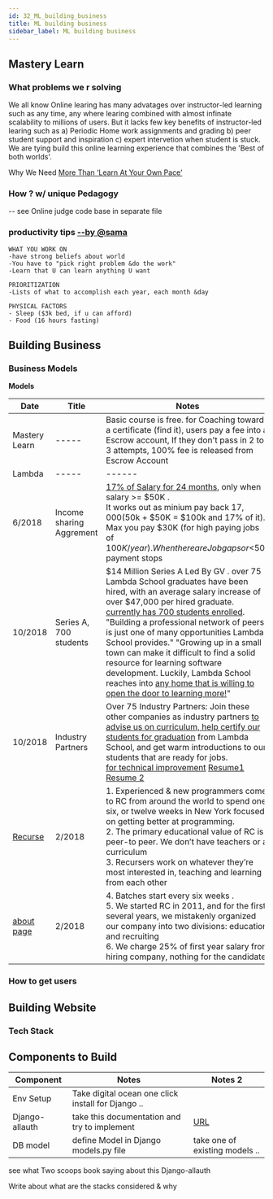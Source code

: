 ```yaml
---
id: 32_ML_building_business
title: ML building business
sidebar_label: ML building business
---
```


## Mastery Learn

### What problems we r solving
We all know Online learing has many advatages over instructor-led learning such as any time, any where learing combined with almost infinate scalability to millions of users. But it lacks few key benefits of instructor-led learing such as a) Periodic Home work assignments and grading b) peer student support and inspiration c) expert intervetion when student is stuck. We are tying build this online learning experience that combines the 'Best of both worlds'.

Why We Need [More Than ‘Learn At Your Own Pace’](https://blog.brainstation.io/why-we-need-more-than-learn-at-your-own-pace/)

### How ? w/ unique Pedagogy

 -- see Online judge code base in separate file 

###  productivity tips [--by @sama](http://blog.samaltman.com/productivity)

```
WHAT YOU WORK ON
-have strong beliefs about world
-You have to "pick right problem &do the work"
-Learn that U can learn anything U want

PRIORITIZATION
-Lists of what to accomplish each year, each month &day

PHYSICAL FACTORS
- Sleep ($3k bed, if u can afford)
- Food (16 hours fasting)
```
## Building Business

### Business Models

**Models**


| Date | Title | Notes |
| ------- | -----| ----  | 
| Mastery Learn  | -----| Basic course is free. for Coaching towards a certificate (find it), users pay a fee into a Escrow account, If they don't pass in 2 to 3 attempts, 100% fee is released from Escrow Account  | 
| Lambda  | -----| ------  | 
| 6/2018 | Income sharing Aggrement | [17% of Salary for 24 months](https://www.youtube.com/watch?v=IGh5-g4KR1Q), only when salary >= $50K . <br/>It works out as minium pay back $17,000 ($50k + $50K = $100k and 17% of it). Max you pay $30K (for high paying jobs of $100K/year). When there are Job gaps or <$50k payment stops | 
| 10/2018 | Series A, 700 students| $14 Million Series A Led By GV . over 75 Lambda School graduates have been hired, with an average salary increase of over $47,000 per hired graduate. [currently has 700 students enrolled](https://lambdaschool.com/blog/lambda-school-announces-14-million-series-a-led-by-gv/). <br/> "Building a professional network of peers is just one of many opportunities Lambda School provides." "Growing up in a small town can make it difficult to find a solid resource for learning software development. Luckily, Lambda School reaches into [any home that is willing to open the door to learning more!](https://lambdaschool.com/students/)" |
| 10/2018 |Industry Partners | Over 75 Industry Partners: Join these other companies as industry partners [to advise us on curriculum, help certify our students for graduation](https://lambdaschool.com/partners/) from Lambda School, and get warm introductions to our students that are ready for jobs. <br/> [for technical improvement](https://lambdaschool.com/alumni/profile/?id=rec9gmHkvk7u8LeYX) [Resume1](https://dl.airtable.com/CeHfLF2MR0yOYmP5KMuo_TeresaStroutFullStackDeveloper%204.21.pdf) [Resume 2](https://lambdaschool.com/alumni/profile/?id=recobbhsY7SdnyifJ) |
| [Recurse](https://www.recurse.com/blog/131-join-rc-and-help-grow-a-new-kind-of-business-and-community) | 2/2018  | 1. Experienced & new programmers come to RC from around the world to spend one, six, or twelve weeks in New York focused on getting better at programming. <br/>2. The primary educational value of RC is peer-to peer. We don’t have teachers or a curriculum <br/>3. Recursers work on whatever they’re most interested in, teaching and learning from each other |
| [about page](https://www.recurse.com/about) | 2/2018 | 4. Batches start every six weeks . <br/> 5. We started RC in 2011, and for the first several years, we mistakenly organized our company into two divisions: education and recruiting <br/> 6. We charge 25% of first year salary from hiring company, nothing for the candidate |

### How to get users

## Building Website

### Tech Stack

## Components to Build
| Component | Notes | Notes 2 |
| -------   | ----- | ----    | 
| Env Setup | Take digital ocean one click install for Django .. |   |
| Django-allauth | take this documentation and try to implement  | [URL](http://django-allauth.readthedocs.io/en/latest/installation.html) |
| DB model | define Model in Django models.py file | take one of existing models .. |


see what Two scoops book saying about this Django-allauth

Write about what are the stacks considered & why


